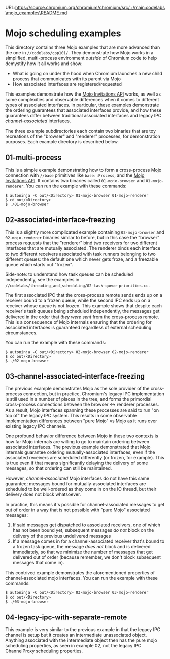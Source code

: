 URL:https://source.chromium.org/chromium/chromium/src/+/main:codelabs\mojo_examples\README.md
# Mojo scheduling examples

This directory contains three Mojo examples that are more advanced than the one
in `//codelabs/cpp101/`. They demonstrate how Mojo works in a simplified,
multi-process environment *outside* of Chromium code to help demystify how it
all works and show:
 - What is going on under the hood when Chromium launches a new child process
   that communicates with its parent via Mojo
 - How associated interfaces are registered/requested

This examples demonstrate how the [Mojo Invitations API][1] works, as well as
some complexities and observable differences when it comes to different types of
associated interfaces. In particular, these examples demonstrate the ordering
guarantees that associated interfaces provide, and how these guarantees differ
between traditional associated interfaces and legacy IPC _channel-associated_
interfaces.

The three example subdirectories each contain two binaries that are toy
recreations of the "browser" and "renderer" processes, for demonstration
purposes. Each example directory is described below.

## 01-multi-process

This is a simple example demonstrating how to form a cross-process Mojo
connection with `//base` primitives like `base::Process`, and the [Mojo
Invitations API][1]. It contains two binaries called `01-mojo-browser` and
`01-mojo-renderer`. You can run the example with these commands:

```
$ autoninja -C out/<Directory> 01-mojo-browser 01-mojo-renderer
$ cd out/<Directory>
$ ./01-mojo-browser
```


## 02-associated-interface-freezing

This is a slightly more complicated example containing `02-mojo-browser` and
`02-mojo-renderer` binaries similar to before, but in this case the "browser"
process requests that the "renderer" bind two receivers for two different
interfaces that are mutually associated. The renderer binds each interface to
two different receivers associated with task runners belonging to two different
queues: the default one which never gets froze, and a freezable queue which
starts out "frozen".

Side-note: to understand how task queues can be scheduled independently, see the
examples in `//codelabs/threading_and_scheduling/02-task-queue-priorities.cc`.

The first associated IPC that the cross-process remote sends ends up on a
receiver bound to a frozen queue, while the second IPC ends up on a receiver
whose queue is not frozen. This example shows that despite each receiver's task
queues being scheduled independently, the messages get delivered in the order
that *they were sent* from the cross-process remote. This is a consequence of
Mojo internals ensuring that the ordering for associated interfaces is
guaranteed regardless of external scheduling circumstances.

You can run the example with these commands:

```
$ autoninja -C out/<Directory> 02-mojo-browser 02-mojo-renderer
$ cd out/<Directory>
$ ./02-mojo-browser
```


## 03-channel-associated-interface-freezing

The previous example demonstrates Mojo as the sole provider of the cross-process
connection, but in practice, Chromium's legacy IPC implementation is still used
in a number of places in the tree, and forms the primordial cross-process
connections between the browser ↔ renderer processes. As a result, Mojo
interfaces spanning these processes are said to run "on top of" the legacy IPC
system. This results in some observable implementation differences between "pure
Mojo" vs Mojo as it runs over existing legacy IPC channels.

One profound behavior difference between Mojo in these two contexts is how far
Mojo internals are willing to go to maintain ordering between associated
interfaces. The previous example demonstrated that Mojo internals guarantee
ordering mutually-associated interfaces, even if the associated receivers are
scheduled differently (or frozen, for example). This is true even if that means
significantly delaying the delivery of some messages, so that ordering can still
be maintained.

However, _channel-associated_ Mojo interfaces do not have this same guarantee;
messages bound for mutually-associated interfaces are scheduled to be
well-ordered as they come in on the IO thread, but their delivery does not block
whatsoever.

In practice, this means it's possible for channel-associated messages to get out
of order in a way that is not possible with "pure Mojo" associated messages:
  1. If said messages get dispatched to associated receivers, one of which has
     not been bound yet, subsequent messages _do not_ block on the delivery of
     the previous undelivered messages
  1. If a message comes in for a channel-associated receiver that's bound to a
     frozen task queue, the message _does not_ block and is delivered
     immediately, so that we minimize the number of messages that get delivered
     out of order (because remember, we don't block subsequent messages that
     come in).

This contrived example demonstrates the aforementioned properties of
channel-associated mojo interfaces. You can run the example with these commands:

```
$ autoninja -C out/<Directory> 03-mojo-browser 03-mojo-renderer
$ cd out/<Directory>
$ ./03-mojo-browser
```

## 04-legacy-ipc-with-separate-remote

This example is very similar to the previous example in that the legacy IPC
channel is setup but it creates an intermediate unassociated object. Anything
associated with the intermediate object then has the pure mojo scheduling
properties, as seen in example 02, not the legacy IPC ChannelProxy scheduling
properties.

[1]: https://chromium.googlesource.com/chromium/src/+/master/mojo/public/cpp/system/README.md#Invitations

